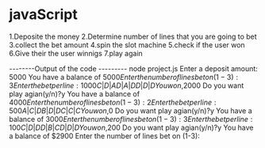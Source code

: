 # javaScript
1.Deposite the money
2.Determine number of lines that you are going to bet
3.collect the bet amount
4.spin the slot machine
5.check if the user won
6.Give their the user winnigs
7.play again 

--------Output of the code ---------
node project.js
Enter a deposit amount: 5000
You have a balance of $5000
Enter the number of lines bet on (1-3):3
Enter the bet per line:1000
C | D | A
D | A | D
D | D | D
You won,$2000
Do you want play agian(y/n)?y
You have a balance of $4000
Enter the number of lines bet on (1-3):2
Enter the bet per line:500
A | C | D
B | D | D
C | C | C
You won,$0
Do you want play agian(y/n)?y
You have a balance of $3000
Enter the number of lines bet on (1-3):3
Enter the bet per line:100
C | D | D
D | B | C
D | D | D
You won,$200
Do you want play agian(y/n)?y
You have a balance of $2900
Enter the number of lines bet on (1-3):
